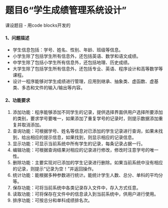 # 题目6“学生成绩管理系统设计”
课设题目 - 用code blocks开发的

#### 1、问题描述
- 学生信息包括：学号、姓名、性别、年龄、班级等信息。
- 小学生除了包括学生所有信息外，还包括英语、数学和语文成绩。
- 中学生除了包括小学生所有信息外，还包括地理、历史成绩。
- 大学生除了包括学生所有信息外，还包括专业、英语、程序设计和高等数学等课程。
- 设计一程序能够对学生成绩进行管理，应用到继承、抽象类、虚函数、虚基类、多态和文件的输入/输出等内容。

#### 2、功能要求
1. 添加功能：程序能够添加不同学生的记录，提供选择界面供用户选择所要添加的类别，要求学号要唯一，如果添加了重复学号的记录时，则提示数据添加重复并取消添加。
2. 查询功能：可根据学号、姓名等信息对已添加的学生记录进行查询，如果未找到，给出相应的提示信息，如果找到，则显示相应的记录信息。
3. 显示功能：可显示当前系统中所有学生的记录，每条记录占据一行。
4. 编辑功能：可根据查询结果对相应的记录进行修改，修改时注意学号的唯一性。
5. 删除功能：主要实现对已添加的学生记录进行删除。如果当前系统中没有相应的记录，则提示“记录为空！”并返回操作。
6. 统计功能：能根据多种参数进行统计。能统计学生人数、总分、单科的平均分等。
7. 保存功能：可将当前系统中各类记录存入文件中，存入方式任意。
8. 读取功能：可将保存在文件中的信息读入到当前系统中，供用户进行使用。
9. 排序功能：可按总分和单科成绩排名次。
